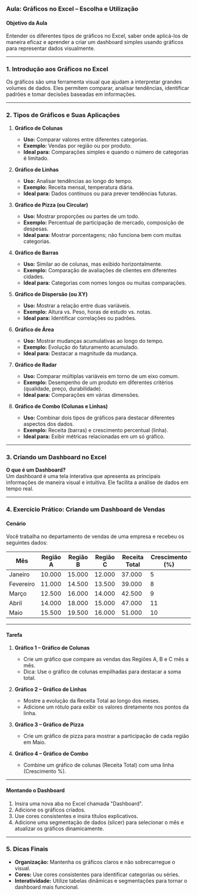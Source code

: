 ### **Aula: Gráficos no Excel – Escolha e Utilização**

#### **Objetivo da Aula**
Entender os diferentes tipos de gráficos no Excel, saber onde aplicá-los de maneira eficaz e aprender a criar um dashboard simples usando gráficos para representar dados visualmente.

---

### **1. Introdução aos Gráficos no Excel**
Os gráficos são uma ferramenta visual que ajudam a interpretar grandes volumes de dados. Eles permitem comparar, analisar tendências, identificar padrões e tomar decisões baseadas em informações.

---

### **2. Tipos de Gráficos e Suas Aplicações**

1. **Gráfico de Colunas**  
   - **Uso:** Comparar valores entre diferentes categorias.  
   - **Exemplo:** Vendas por região ou por produto.  
   - **Ideal para:** Comparações simples e quando o número de categorias é limitado.

2. **Gráfico de Linhas**  
   - **Uso:** Analisar tendências ao longo do tempo.  
   - **Exemplo:** Receita mensal, temperatura diária.  
   - **Ideal para:** Dados contínuos ou para prever tendências futuras.

3. **Gráfico de Pizza (ou Circular)**  
   - **Uso:** Mostrar proporções ou partes de um todo.  
   - **Exemplo:** Percentual de participação de mercado, composição de despesas.  
   - **Ideal para:** Mostrar porcentagens; não funciona bem com muitas categorias.

4. **Gráfico de Barras**  
   - **Uso:** Similar ao de colunas, mas exibido horizontalmente.  
   - **Exemplo:** Comparação de avaliações de clientes em diferentes cidades.  
   - **Ideal para:** Categorias com nomes longos ou muitas comparações.

5. **Gráfico de Dispersão (ou XY)**  
   - **Uso:** Mostrar a relação entre duas variáveis.  
   - **Exemplo:** Altura vs. Peso, horas de estudo vs. notas.  
   - **Ideal para:** Identificar correlações ou padrões.

6. **Gráfico de Área**  
   - **Uso:** Mostrar mudanças acumulativas ao longo do tempo.  
   - **Exemplo:** Evolução do faturamento acumulado.  
   - **Ideal para:** Destacar a magnitude da mudança.

7. **Gráfico de Radar**  
   - **Uso:** Comparar múltiplas variáveis em torno de um eixo comum.  
   - **Exemplo:** Desempenho de um produto em diferentes critérios (qualidade, preço, durabilidade).  
   - **Ideal para:** Comparações em várias dimensões.

8. **Gráfico de Combo (Colunas e Linhas)**  
   - **Uso:** Combinar dois tipos de gráficos para destacar diferentes aspectos dos dados.  
   - **Exemplo:** Receita (barras) e crescimento percentual (linha).  
   - **Ideal para:** Exibir métricas relacionadas em um só gráfico.

---

### **3. Criando um Dashboard no Excel**
**O que é um Dashboard?**  
Um dashboard é uma tela interativa que apresenta as principais informações de maneira visual e intuitiva. Ele facilita a análise de dados em tempo real.

---

### **4. Exercício Prático: Criando um Dashboard de Vendas**

#### **Cenário**  
Você trabalha no departamento de vendas de uma empresa e recebeu os seguintes dados:  

| Mês       | Região A | Região B | Região C | Receita Total | Crescimento (%) |  
|-----------|----------|----------|----------|----------------|-----------------|  
| Janeiro   | 10.000   | 15.000   | 12.000   | 37.000         | 5               |  
| Fevereiro | 11.000   | 14.500   | 13.500   | 39.000         | 8               |  
| Março     | 12.500   | 16.000   | 14.000   | 42.500         | 9               |  
| Abril     | 14.000   | 18.000   | 15.000   | 47.000         | 11              |  
| Maio      | 15.500   | 19.500   | 16.000   | 51.000         | 10              |  

---

#### **Tarefa**
1. **Gráfico 1 – Gráfico de Colunas**  
   - Crie um gráfico que compare as vendas das Regiões A, B e C mês a mês.  
   - Dica: Use o gráfico de colunas empilhadas para destacar a soma total.

2. **Gráfico 2 – Gráfico de Linhas**  
   - Mostre a evolução da Receita Total ao longo dos meses.  
   - Adicione um rótulo para exibir os valores diretamente nos pontos da linha.

3. **Gráfico 3 – Gráfico de Pizza**  
   - Crie um gráfico de pizza para mostrar a participação de cada região em Maio.

4. **Gráfico 4 – Gráfico de Combo**  
   - Combine um gráfico de colunas (Receita Total) com uma linha (Crescimento %).

---

#### **Montando o Dashboard**  
1. Insira uma nova aba no Excel chamada "Dashboard".  
2. Adicione os gráficos criados.  
3. Use cores consistentes e insira títulos explicativos.  
4. Adicione uma segmentação de dados (slicer) para selecionar o mês e atualizar os gráficos dinamicamente.  

---

### **5. Dicas Finais**
- **Organização:** Mantenha os gráficos claros e não sobrecarregue o visual.  
- **Cores:** Use cores consistentes para identificar categorias ou séries.  
- **Interatividade:** Utilize tabelas dinâmicas e segmentações para tornar o dashboard mais funcional.

